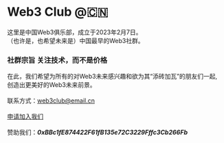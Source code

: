 # Web3 Club @🇨🇳

这里是中国Web3俱乐部，成立于2023年2月7日。<br>
（也许是，也希望未来是）中国最早的Web3社群。<br>
### 社群宗旨 关注技术，而不是价格
在此，我们希望为所有的对Web3未来感兴趣和欲为其“添砖加瓦”的朋友们一起,<br>
创造出更美好的Web3未来前景。
<br>
<br>
联系方式：web3club@email.cn<br>
<br>
[申请加入我们](https://github.com/Web3-Club/Intro./blob/main/Join%20club.md) <br>
<br>
赞助我们：***0xBBc1fE874422F61fB135e72C3229Fffc3Cb266Fb***
